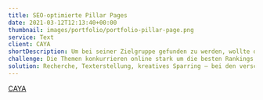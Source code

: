 ```yaml
---
title: SEO-optimierte Pillar Pages
date: 2021-03-12T12:13:40+00:00
thumbnail: images/portfolio/portfolio-pillar-page.png
service: Text
client: CAYA
shortDescription: Um bei seiner Zielgruppe gefunden zu werden, wollte das Unternehmen CAYA auf umfassende Pillar Pages zu verschiedenen Themen setzen. SEO-optimiert, damit Traffic vor allem organisch generiert werden kann. Bis jetzt wurde zusammen an drei der langen Formate gearbeitet.  
challenge: Die Themen konkurrieren online stark um die besten Rankings. Auch andere Seiten besetzen die Nische. Umso mehr musste auf hochwertige Inhalte mit Merhwert gesetzt werden. Aber nicht nur Qualität war wichtig. Denn gerade für Online-Magazine ist es schwer, lange Formate zu entwickeln, die bei einem Leser genug Interesse wecken und ihn animieren, weiter zu lesen. Ein Mix aus Expertise und Informationen gepaart mit Storytelling und einer guten User Experience auf der Seite soll den Erfolg bringen. Das bedeutete nicht nur, den Text zu erstellen, sondern auch schon während der Kreation visuell zu denken.
solution: Recherche, Texterstellung, kreatives Sparring – bei den verschiedenen Pillar Pages zur Agentursoftware, Hausverwaltungssoftware sowie Buchhaltungssoftware
---
```

[CAYA](https://magazin.getcaya.com/agentursoftware-schneller-leichter-produktiver-die-besten-tools-fur-agenturen/)
